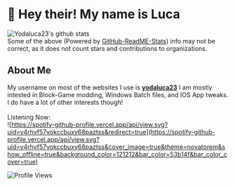 # 👋 Hey their! My name is Luca<br/>
![Yodaluca23's github stats](https://github-readme-stats-yodaluca23.vercel.app/api?username=yodaluca23&theme=tokyonight&show_icons=true)<br/>
Some of the above (Powered by [GitHub-ReadME-Stats](https://github.com/anuraghazra/github-readme-stats)) info may not be correct, as it does not count stars and contributions to organizations.<br/>

## About Me
My username on most of the websites I use is [**yodaluca23**](https://github.com/yodaluca23) I am mostly intested in Block-Game modding, Windows Batch files, and IOS App tweaks. I do have a lot of other interests though!<br/>
<br/>
Listening Now:
<br/>
![https://spotify-github-profile.vercel.app/api/view.svg?uid=y4rhvf57vokccbuxy68paztss&redirect=true](https://spotify-github-profile.vercel.app/api/view.svg?uid=y4rhvf57vokccbuxy68paztss&cover_image=true&theme=novatorem&show_offline=true&background_color=121212&bar_color=53b14f&bar_color_cover=true)

![Profile Views](https://komarev.com/ghpvc/?username=yodaluca23&color=grey)
